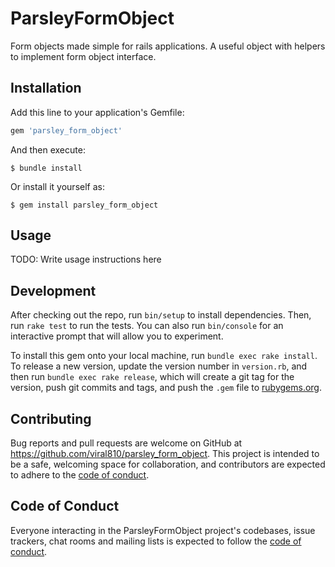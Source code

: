 # ParsleyFormObject

Form objects made simple for rails applications. A useful object with helpers to implement form object interface.

## Installation

Add this line to your application's Gemfile:

```ruby
gem 'parsley_form_object'
```

And then execute:

    $ bundle install

Or install it yourself as:

    $ gem install parsley_form_object

## Usage

TODO: Write usage instructions here

## Development

After checking out the repo, run `bin/setup` to install dependencies. Then, run `rake test` to run the tests. You can also run `bin/console` for an interactive prompt that will allow you to experiment.

To install this gem onto your local machine, run `bundle exec rake install`. To release a new version, update the version number in `version.rb`, and then run `bundle exec rake release`, which will create a git tag for the version, push git commits and tags, and push the `.gem` file to [rubygems.org](https://rubygems.org).

## Contributing

Bug reports and pull requests are welcome on GitHub at https://github.com/viral810/parsley_form_object. This project is intended to be a safe, welcoming space for collaboration, and contributors are expected to adhere to the [code of conduct](https://github.com/viral810/parsley_form_object/blob/master/CODE_OF_CONDUCT.md).


## Code of Conduct

Everyone interacting in the ParsleyFormObject project's codebases, issue trackers, chat rooms and mailing lists is expected to follow the [code of conduct](https://github.com/viral810/parsley_form_object/blob/master/CODE_OF_CONDUCT.md).

